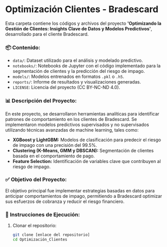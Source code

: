 # Optimización Clientes - Bradescard

Esta carpeta contiene los códigos y archivos del proyecto **'Optimizando la Gestión de Clientes: Insights Clave de Datos y Modelos Predictivos'**, desarrollado para el cliente Bradescard. 

### 📦 **Contenido:**
- `data/`: Dataset utilizado para el análisis y modelado predictivo.
- `notebooks/`: Notebooks de Jupyter con el código implementado para la segmentación de clientes y la predicción del riesgo de impago.
- `models/`: Modelos entrenados en formatos `.pkl` o `.h5`.
- `reports/`: Informe de resultados y visualizaciones generadas.
- `LICENSE`: Licencia del proyecto (CC BY-NC-ND 4.0).

### 📊 **Descripción del Proyecto:**
En este proyecto, se desarrollaron herramientas analíticas para identificar patrones de comportamiento en los clientes de Bradescard. Se implementaron modelos predictivos supervisados y no supervisados utilizando técnicas avanzadas de machine learning, tales como:

- **XGBoost y LightGBM:** Modelos de clasificación para predecir el riesgo de impago con una precisión del 99.5%.
- **Clustering (K-Means, GMM y DBSCAN):** Segmentación de clientes basada en el comportamiento de pago.
- **Feature Selection:** Identificación de variables clave que contribuyen al riesgo de impago.

### ✅ **Objetivo del Proyecto:**
El objetivo principal fue implementar estrategias basadas en datos para anticipar comportamientos de impago, permitiendo a Bradescard optimizar sus esfuerzos de cobranza y reducir el riesgo financiero.

### 🚀 **Instrucciones de Ejecución:**
1. Clonar el repositorio:
   ```bash
   git clone [enlace del repositorio]
   cd Optimización_Clientes
